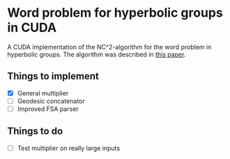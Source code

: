 # Word problem for hyperbolic groups in CUDA
A CUDA implementation of the NC^2-algorithm for the word problem in hyperbolic groups.
The algorithm was described in [this paper](https://doi.org/10.1145/129712.129723).

## Things to implement
- [x] General multiplier
- [ ] Geodesic concatenator
- [ ] Improved FSA parser

## Things to do
- [ ] Test multiplier on really large inputs
